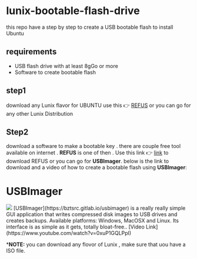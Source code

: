 # lunix-bootable-flash-drive
this repo have a step by step to create a USB bootable flash to install Ubuntu 


## requirements

 - USB flash drive with at least 8gGo or more 
 - Software to create bootable flash 

## step1
download any Lunix flavor  for UBUNTU use this :point_right: [REFUS](https://ubuntu.com/download/desktop)  or you can go for any other Lunix Distribution 

## Step2

download a software to make a bootable key . there are couple free tool available on internet . **REFUS** is one of then . Use this link :point_right: [link](https://rufus.ie/en/) to download  REFUS  or you can go for **USBImager**. below is the link to download and a video of how to create a bootable flash using **USBImager**:

USBImager
=========

<img src="https://gitlab.com/bztsrc/usbimager/raw/master/src/misc/icon32.png">
[USBImager](https://bztsrc.gitlab.io/usbimager) is a really really simple GUI application that writes compressed disk images to USB drives
and creates backups. Available platforms: Windows, MacOSX and Linux. Its interface is as simple as it gets, totally bloat-free..  [Video Link](https://www.youtube.com/watch?v=0xuP1GQLPpI)

***NOTE:** you can download any flovor of Lunix , make sure that uou have a ISO file. 

